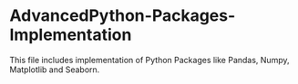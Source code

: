 # AdvancedPython-Packages-Implementation
This file includes implementation of Python Packages like Pandas, Numpy, Matplotlib and Seaborn.

